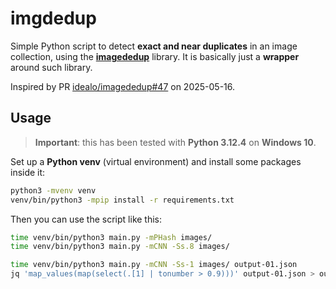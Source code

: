 # imgdedup

Simple Python script to detect **exact and near duplicates** in an image collection, using the **[imagededup](https://idealo.github.io/imagededup/)** library. It is basically just a **wrapper** around such library.

Inspired by PR [idealo/imagededup#47](https://github.com/idealo/imagededup/pull/47) on 2025-05-16.

## Usage

> **Important**: this has been tested with **Python 3.12.4** on **Windows 10**.

Set up a **Python venv** (virtual environment) and install some packages inside it:

```bash
python3 -mvenv venv
venv/bin/python3 -mpip install -r requirements.txt
```

Then you can use the script like this:

```bash
time venv/bin/python3 main.py -mPHash images/
time venv/bin/python3 main.py -mCNN -Ss.8 images/

time venv/bin/python3 main.py -mCNN -Ss-1 images/ output-01.json
jq 'map_values(map(select(.[1] | tonumber > 0.9)))' output-01.json > output-02.json
```
